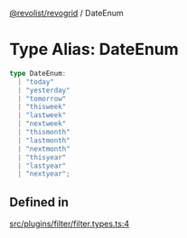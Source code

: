 [@revolist/revogrid](README.md) / DateEnum

# Type Alias: DateEnum

```ts
type DateEnum: 
  | "today"
  | "yesterday"
  | "tomorrow"
  | "thisweek"
  | "lastweek"
  | "nextweek"
  | "thismonth"
  | "lastmonth"
  | "nextmonth"
  | "thisyear"
  | "lastyear"
  | "nextyear";
```

## Defined in

[src/plugins/filter/filter.types.ts:4](https://github.com/revolist/revogrid/blob/33fdf87718e4421a1302a23338379f45f99055c0/src/plugins/filter/filter.types.ts#L4)
